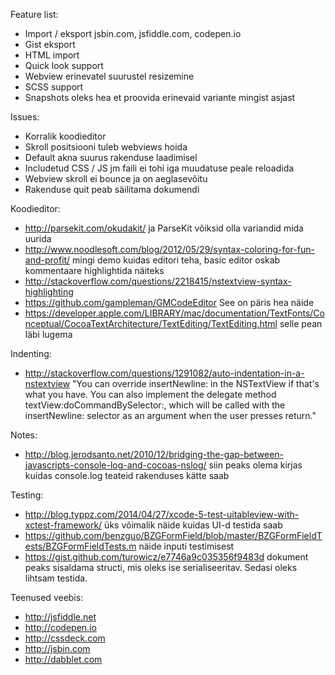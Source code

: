 Feature list:

- Import / eksport jsbin.com, jsfiddle.com, codepen.io
- Gist eksport
- HTML import
- Quick look support
- Webview erinevatel suurustel resizemine
- SCSS support
- Snapshots oleks hea et proovida erinevaid variante mingist asjast

Issues:

- Korralik koodieditor
- Skroll positsiooni tuleb webviews hoida
- Default akna suurus rakenduse laadimisel
- Includetud CSS / JS jm faili ei tohi iga muudatuse peale reloadida
- Webview skroll ei bounce ja on aeglasevõitu
- Rakenduse quit peab säilitama dokumendi

Koodieditor:

- http://parsekit.com/okudakit/ ja ParseKit võiksid olla variandid mida uurida
- http://www.noodlesoft.com/blog/2012/05/29/syntax-coloring-for-fun-and-profit/ mingi demo kuidas editori teha, basic editor oskab kommentaare highlightida näiteks
- http://stackoverflow.com/questions/2218415/nstextview-syntax-highlighting
- https://github.com/gampleman/GMCodeEditor See on päris hea näide
- https://developer.apple.com/LIBRARY/mac/documentation/TextFonts/Conceptual/CocoaTextArchitecture/TextEditing/TextEditing.html selle pean läbi lugema

Indenting:

- http://stackoverflow.com/questions/1291082/auto-indentation-in-a-nstextview "You can override insertNewline: in the NSTextView if that's what you have. You can also implement the delegate method textView:doCommandBySelector:, which will be called with the insertNewline: selector as an argument when the user presses return."

Notes:

- http://blog.jerodsanto.net/2010/12/bridging-the-gap-between-javascripts-console-log-and-cocoas-nslog/ siin peaks olema kirjas kuidas console.log teateid rakenduses kätte saab

Testing:

- http://blog.typpz.com/2014/04/27/xcode-5-test-uitableview-with-xctest-framework/ üks võimalik näide kuidas UI-d testida saab
- https://github.com/benzguo/BZGFormField/blob/master/BZGFormFieldTests/BZGFormFieldTests.m näide inputi testimisest
- https://gist.github.com/turowicz/e7746a9c035356f9483d dokument peaks sisaldama structi, mis oleks ise serialiseeritav. Sedasi oleks lihtsam testida.

Teenused veebis:

- http://jsfiddle.net
- http://codepen.io
- http://cssdeck.com
- http://jsbin.com
- http://dabblet.com

